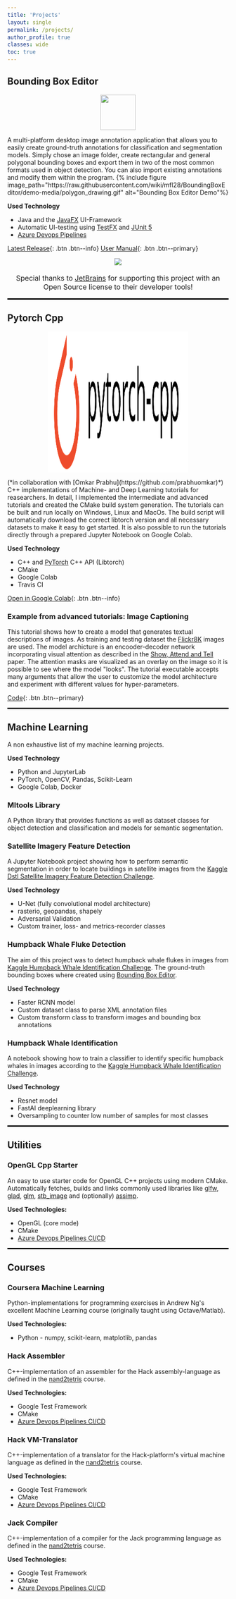 ```yaml
---
title: 'Projects'
layout: single
permalink: /projects/
author_profile: true
classes: wide
toc: true
---
```

## Bounding Box Editor [<i class="fab fa-fw fa-github"></i>](https://github.com/mfl28/BoundingBoxEditor)
<p align="center">
    <img src="https://raw.githubusercontent.com/mfl28/BoundingBoxEditor/master/src/main/resources/icons/app_icon.svg" height= "80" width="80" align="center"/>  
</p>
A multi-platform desktop image annotation application that allows you to easily create ground-truth annotations for classification and segmentation models. Simply chose an image folder, create rectangular and general polygonal bounding boxes and export them in two of the most common formats used in object detection. You can also import existing annotations and modify them within the program.
{% include figure image_path="https://raw.githubusercontent.com/wiki/mfl28/BoundingBoxEditor/demo-media/polygon_drawing.gif" alt="Bounding Box Editor Demo"%}

**Used Technology**
* Java and the <a href="https://openjfx.io/">JavaFX</a> UI-Framework
* Automatic UI-testing using [TestFX](https://github.com/TestFX/TestFX) and [JUnit 5](https://junit.org/junit5/)
* [Azure Devops Pipelines](https://dev.azure.com/mfl28/BoundingBoxEditor/_build)  

[Latest Release](https://github.com/mfl28/BoundingBoxEditor/releases/latest){: .btn .btn--info}
[User Manual](https://github.com/mfl28/BoundingBoxEditor/wiki){: .btn .btn--primary}
<p align="center">
<a href="https://www.jetbrains.com/?from=BoundingBoxEditor">
<img src="https://upload.wikimedia.org/wikipedia/commons/1/1a/JetBrains_Logo_2016.svg">
</a>
</p>
<p align="center" style="font-size: 12pt">Special thanks to <a href="https://www.jetbrains.com/?from=BoundingBoxEditor"> JetBrains</a> for supporting this project with an Open Source license to their developer tools!  </p>


<hr style="height:3px;color:black;background-color:black">

## Pytorch Cpp [<i class="fab fa-fw fa-github"></i>](https://github.com/prabhuomkar/pytorch-cpp) 
<p align="center">
    <img src="https://raw.githubusercontent.com/prabhuomkar/pytorch-cpp/master/images/pytorch_cpp.png" height= "320" width="320" align="center"/>  
</p>
(*in collaboration with [Omkar Prabhu](https://github.com/prabhuomkar)*)   
C++ implementations of Machine- and Deep Learning tutorials for reasearchers. In detail, I implemented the intermediate and advanced tutorials and created the CMake build system generation. The tutorials can be built and run locally on Windows, Linux and MacOs. The build script will automatically download the correct libtorch version and all necessary datasets to make it easy to get started. It is also possible to run the tutorials directly through a prepared Jupyter Notebook on Google Colab.

**Used Technology**
* C++ and [PyTorch](https://pytorch.org/) C++ API (Libtorch)
* CMake
* Google Colab
* Travis CI

[Open in Google Colab](https://colab.research.google.com/github/prabhuomkar/pytorch-cpp/blob/master/notebooks/pytorch_cpp_colab_notebook.ipynb){: .btn .btn--info}

### Example from advanced tutorials: Image Captioning
This tutorial shows how to create a model that generates textual descriptions of images. As training and testing dataset the [Flickr8K](https://github.com/jbrownlee/Datasets/releases/tag/Flickr8k) images are used. The model archicture is an encooder-decoder network incorporating visual attention as described in the [Show, Attend and Tell](https://arxiv.org/abs/1502.03044) paper. The attention masks are visualized as an overlay on the image so it is possible to see where the model "looks". The tutorial executable accepts many arguments that allow the user to customize the model architecture and experiment with different values for hyper-parameters.

[Code](https://github.com/prabhuomkar/pytorch-cpp/tree/master/tutorials/advanced/image_captioning){: .btn .btn--primary}

<hr style="height:3px;color:black;background-color:black">

## Machine Learning [<i class="fab fa-fw fa-github"></i>](https://github.com/mfl28/MachineLearning) 
A non exhaustive list of my machine learning projects.

**Used Technology**
* Python and JupyterLab
* PyTorch, OpenCV, Pandas, Scikit-Learn
* Google Colab, Docker

### Mltools Library [<i class="fab fa-fw fa-github"></i>](https://github.com/mfl28/MachineLearning#mltools-library-) 
A Python library that provides functions as well as dataset classes for object detection and classification and models for semantic segmentation.

### Satellite Imagery Feature Detection [<i class="fab fa-fw fa-github"></i>](https://github.com/mfl28/MachineLearning#kaggle-competition-dstl-satellite-imagery-feature-detection-notebook--) 
A Jupyter Notebook project showing how to perform semantic segmentation in order to locate buildings in satellite images from the [Kaggle Dstl Satellite Imagery Feature Detection Challenge](https://www.kaggle.com/c/dstl-satellite-imagery-feature-detection).

**Used Technology**
* U-Net (fully convolutional model architecture)
* rasterio, geopandas, shapely
* Adversarial Validation
* Custom trainer, loss- and metrics-recorder classes

### Humpback Whale Fluke Detection [<i class="fab fa-fw fa-github"></i>](https://github.com/mfl28/MachineLearning#humpback-whale-fluke-detection-notebook--) 
The aim of this project was to detect humpback whale flukes in images from [Kaggle Humpback Whale Identification Challenge](https://www.kaggle.com/c/humpback-whale-identification). The ground-truth bounding boxes where created using [Bounding Box Editor](/projects/#bounding-box-editor-).

**Used Technology**
* Faster RCNN model
* Custom dataset class to parse XML annotation files
* Custom transform class to transform images and bounding box annotations

### Humpback Whale Identification [<i class="fab fa-fw fa-github"></i>](https://github.com/mfl28/MachineLearning#kaggle-competition-humpback-whale-identification-notebook--) 
A notebook showing how to train a classifier to identify specific humpback whales in images according to the [Kaggle Humpback Whale Identification Challenge](https://www.kaggle.com/c/humpback-whale-identification).

**Used Technology**
* Resnet model 
* FastAI deeplearning library
* Oversampling to counter low number of samples for most classes

<hr style="height:3px;color:black;background-color:black">

## Utilities
### OpenGL Cpp Starter [<i class="fab fa-fw fa-github"></i>](https://github.com/mfl28/opengl-cpp-starter) 
An easy to use starter code for OpenGL C++ projects using modern CMake. Automatically fetches, builds and links commonly used libraries like [glfw](https://github.com/glfw/glfw), [glad](https://github.com/Dav1dde/glad), [glm](https://github.com/g-truc/glm), [stb_image](https://github.com/nothings/stb) and (optionally) [assimp](https://github.com/assimp/assimp).

**Used Technologies:**
* OpenGL (core mode)
* CMake
* [Azure Devops Pipelines CI/CD](https://dev.azure.com/mfl28/opengl-cpp-starter/_build)

<hr style="height:3px;color:black;background-color:black">

## Courses
### Coursera Machine Learning [<i class="fab fa-fw fa-github"></i>](https://dev.azure.com/mfl28/opengl-cpp-starter/_build)
Python-implementations for programming exercises in Andrew Ng's excellent Machine Learning course (originally taught using Octave/Matlab).  

**Used Technologies:**
* Python - numpy, scikit-learn, matplotlib, pandas

### Hack Assembler [<i class="fab fa-fw fa-github"></i>](https://github.com/mfl28/HackAssembler)
C++-implementation of an assembler for the Hack assembly-language as defined in the [nand2tetris](https://www.nand2tetris.org/) course.

**Used Technologies:**
* Google Test Framework
* CMake
* [Azure Devops Pipelines CI/CD](https://dev.azure.com/mfl28/HackAssembler)

### Hack VM-Translator [<i class="fab fa-fw fa-github"></i>](https://github.com/mfl28/HackVMTranslator)
C++-implementation of a translator for the Hack-platform's virtual machine language as defined in the [nand2tetris](https://www.nand2tetris.org/) course.

**Used Technologies:**
* Google Test Framework
* CMake
* [Azure Devops Pipelines CI/CD](https://dev.azure.com/mfl28/JackCompiler/)

### Jack Compiler [<i class="fab fa-fw fa-github"></i>](https://github.com/mfl28/JackCompiler)
C++-implementation of a compiler for the Jack programming language as defined in the [nand2tetris](https://www.nand2tetris.org/) course.

**Used Technologies:**
* Google Test Framework
* CMake
* [Azure Devops Pipelines CI/CD](https://dev.azure.com/mfl28/HackVMTranslator)
